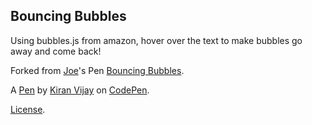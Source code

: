 Bouncing Bubbles
----------------
Using bubbles.js from amazon, hover over the text to make bubbles go away and come back!

Forked from [Joe](http://codepen.io/JJP123/)'s Pen [Bouncing Bubbles](http://codepen.io/JJP123/pen/yJoAc/).

A [Pen](http://codepen.io/kiranvjkv/pen/LpLpYJ) by [Kiran Vijay](http://codepen.io/kiranvjkv) on [CodePen](http://codepen.io/).

[License](http://codepen.io/kiranvjkv/pen/LpLpYJ/license).
